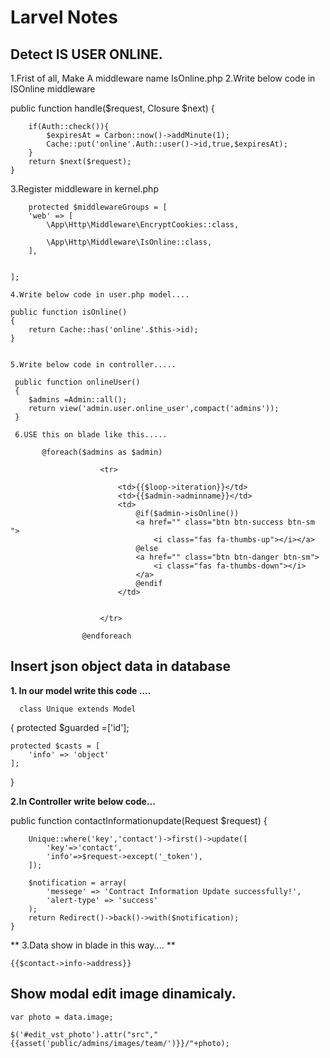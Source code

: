 # Larvel Notes
## Detect IS USER ONLINE.
1.Frist of all, Make A middleware name IsOnline.php
2.Write below code in ISOnline middleware

   public function handle($request, Closure $next)
    {
        
        if(Auth::check()){
            $expiresAt = Carbon::now()->addMinute(1);
            Cache::put('online'.Auth::user()->id,true,$expiresAt);
        }
        return $next($request);
    }
    
   3.Register middleware in kernel.php
   
        protected $middlewareGroups = [
        'web' => [
            \App\Http\Middleware\EncryptCookies::class,
            
            \App\Http\Middleware\IsOnline::class,
        ],

        
    ];
    
    4.Write below code in user.php model....
      
    public function isOnline()
    {
        return Cache::has('online'.$this->id);
    }
    
    
    5.Write below code in controller.....
    
     public function onlineUser()
     {
        $admins =Admin::all();
        return view('admin.user.online_user',compact('admins'));
     }
     
     6.USE this on blade like this.....
        
           @foreach($admins as $admin)
                   
                        <tr>
                        
                            <td>{{$loop->iteration}}</td>
                            <td>{{$admin->adminname}}</td>
                            <td>
                                @if($admin->isOnline())
                                <a href="" class="btn btn-success btn-sm ">
                                    <i class="fas fa-thumbs-up"></i></a>
                                @else
                                <a href="" class="btn btn-danger btn-sm">
                                    <i class="fas fa-thumbs-down"></i>
                                </a>
                                @endif                                
                            </td>
             
                           
                        </tr>
                    
                    @endforeach
                    
## Insert json object data in database 

   **1. In our model write this code ....**
   
      class Unique extends Model
{
    protected $guarded =['id'];

    protected $casts = [
        'info' => 'object'
    ];
      
}

**2.In Controller write below code...**

 public function contactInformationupdate(Request $request)
    {



        Unique::where('key','contact')->first()->update([
            'key'=>'contact',
            'info'=>$request->except('_token'),
        ]);

        $notification = array(
            'messege' => 'Contract Information Update successfully!',
            'alert-type' => 'success'
        );
        return Redirect()->back()->with($notification);
    }
    
** 3.Data show in blade in this way.... **
    
    {{$contact->info->address}}
    
## Show modal edit image dinamicaly.
    var photo = data.image;
                        
    $('#edit_vst_photo').attr("src","{{asset('public/admins/images/team/')}}/"+photo);
